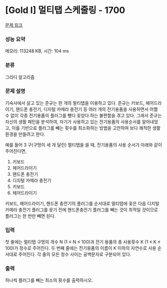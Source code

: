 # [Gold I] 멀티탭 스케줄링 - 1700 

[문제 링크](https://www.acmicpc.net/problem/1700) 

### 성능 요약

메모리: 113248 KB, 시간: 104 ms

### 분류

그리디 알고리즘

### 문제 설명

<p>기숙사에서 살고 있는 준규는 한 개의 멀티탭을 이용하고 있다. 준규는 키보드, 헤어드라이기, 핸드폰 충전기, 디지털 카메라 충전기 등 여러 개의 전기용품을 사용하면서 어쩔 수 없이 각종 전기용품의 플러그를 뺐다 꽂았다 하는 불편함을 겪고 있다. 그래서 준규는 자신의 생활 패턴을 분석하여, 자기가 사용하고 있는 전기용품의 사용순서를 알아내었고, 이를 기반으로 플러그를 빼는 횟수를 최소화하는 방법을 고안하여 보다 쾌적한 생활환경을 만들려고 한다.</p>

<p>예를 들어 3 구(구멍이 세 개 달린) 멀티탭을 쓸 때, 전기용품의 사용 순서가 아래와 같이 주어진다면, </p>

<ol>
	<li>키보드</li>
	<li>헤어드라이기</li>
	<li>핸드폰 충전기</li>
	<li>디지털 카메라 충전기</li>
	<li>키보드</li>
	<li>헤어드라이기</li>
</ol>

<p>키보드, 헤어드라이기, 핸드폰 충전기의 플러그를 순서대로 멀티탭에 꽂은 다음 디지털 카메라 충전기 플러그를 꽂기 전에 핸드폰충전기 플러그를 빼는 것이 최적일 것이므로 플러그는 한 번만 빼면 된다. </p>

### 입력 

 <p>첫 줄에는 멀티탭 구멍의 개수 N (1 ≤ N ≤ 100)과 전기 용품의 총 사용횟수 K (1 ≤ K ≤ 100)가 정수로 주어진다. 두 번째 줄에는 전기용품의 이름이 K 이하의 자연수로 사용 순서대로 주어진다. 각 줄의 모든 정수 사이는 공백문자로 구분되어 있다. </p>

### 출력 

 <p>하나씩 플러그를 빼는 최소의 횟수를 출력하시오. </p>

